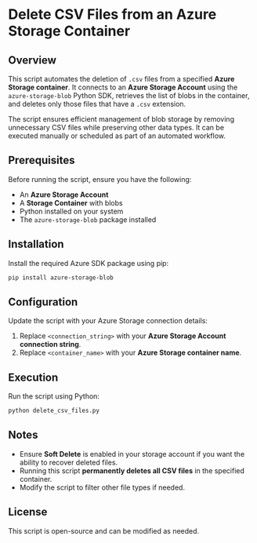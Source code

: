 # Delete CSV Files from an Azure Storage Container

## Overview
This script automates the deletion of `.csv` files from a specified **Azure Storage container**. It connects to an **Azure Storage Account** using the `azure-storage-blob` Python SDK, retrieves the list of blobs in the container, and deletes only those files that have a `.csv` extension.

The script ensures efficient management of blob storage by removing unnecessary CSV files while preserving other data types. It can be executed manually or scheduled as part of an automated workflow.

## Prerequisites
Before running the script, ensure you have the following:
- An **Azure Storage Account**
- A **Storage Container** with blobs
- Python installed on your system
- The `azure-storage-blob` package installed

## Installation
Install the required Azure SDK package using pip:
```sh
pip install azure-storage-blob
```

## Configuration
Update the script with your Azure Storage connection details:
1. Replace `<connection_string>` with your **Azure Storage Account connection string**.
2. Replace `<container_name>` with your **Azure Storage container name**.

## Execution
Run the script using Python:
```sh
python delete_csv_files.py
```

## Notes
- Ensure **Soft Delete** is enabled in your storage account if you want the ability to recover deleted files.
- Running this script **permanently deletes all CSV files** in the specified container.
- Modify the script to filter other file types if needed.

## License
This script is open-source and can be modified as needed.
